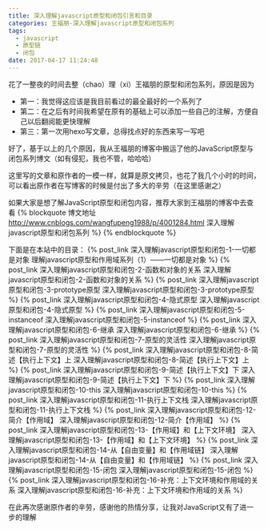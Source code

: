 ```yaml
---
title: 深入理解javascript原型和闭包引言和目录
categories: 王福朋-深入理解javascript原型和闭包系列
tags:
  - javascript
  - 原型链
  - 闭包
date: 2017-04-17 11:24:48
---
```


花了一整夜的时间去整（chao）理（xi）王福朋的原型和闭包系列，原因是因为
* 第一：我觉得这应该是我目前看过的最全最好的一个系列了
* 第二：在之后有时间我希望在原有的基础上可以添加一些自己的注解，方便自己以后翻阅能更快理解
* 第三：第一次用hexo写文章，总得找点好的东西来写一写吧

好了，基于以上的几个原因，我从王福朋的博客中搬运了他的JavaScript原型与闭包系列博文（如有侵犯，我也不管，哈哈哈）

这里写的文章和原作者的一模一样，就算是原文拷贝，也花了我几个小时的时间，可以看出原作者在写博客的时候是付出了多大的辛劳（在这里感谢之）

如果大家是想了解JavaScript原型和闭包内容，推荐大家到王福朋的博客中去查看
{% blockquote 博文地址 http://www.cnblogs.com/wangfupeng1988/p/4001284.html 深入理解javascript原型和闭包系列 %}
{% endblockquote %}
<!-- more -->

下面是在本站中的目录：
{% post_link 深入理解javascript原型和闭包-1-一切都是对象 理解javascript原型和作用域系列（1）——一切都是对象 %}
{% post_link 深入理解javascript原型和闭包-2-函数和对象的关系 深入理解javascript原型和闭包-2-函数和对象的关系 %}
{% post_link 深入理解javascript原型和闭包-3-prototype原型 深入理解javascript原型和闭包-3-prototype原型 %}
{% post_link 深入理解javascript原型和闭包-4-隐式原型 深入理解javascript原型和闭包-4-隐式原型 %}
{% post_link 深入理解javascript原型和闭包-5-instanceof 深入理解javascript原型和闭包-5-instanceof %}
{% post_link 深入理解javascript原型和闭包-6-继承 深入理解javascript原型和闭包-6-继承 %}
{% post_link 深入理解javascript原型和闭包-7-原型的灵活性 深入理解javascript原型和闭包-7-原型的灵活性 %}
{% post_link 深入理解javascript原型和闭包-8-简述【执行上下文】上 深入理解javascript原型和闭包-8-简述【执行上下文】上 %}
{% post_link 深入理解javascript原型和闭包-9-简述【执行上下文】下 深入理解javascript原型和闭包-9-简述【执行上下文】下 %}
{% post_link 深入理解javascript原型和闭包-10-this 深入理解javascript原型和闭包-10-this %}
{% post_link 深入理解javascript原型和闭包-11-执行上下文栈 深入理解javascript原型和闭包-11-执行上下文栈 %}
{% post_link 深入理解javascript原型和闭包-12-简介【作用域】 深入理解javascript原型和闭包-12-简介【作用域】 %}
{% post_link 深入理解javascript原型和闭包-13-【作用域】和【上下文环境】 深入理解javascript原型和闭包-13-【作用域】和【上下文环境】 %}
{% post_link 深入理解javascript原型和闭包-14-从【自由变量】和【作用域链】 深入理解javascript原型和闭包-14-从【自由变量】和【作用域链】 %}
{% post_link 深入理解javascript原型和闭包-15-闭包 深入理解javascript原型和闭包-15-闭包 %}
{% post_link 深入理解javascript原型和闭包-16-补充：上下文环境和作用域的关系 深入理解javascript原型和闭包-16-补充：上下文环境和作用域的关系 %}

在此再次感谢原作者的辛劳，感谢他的热情分享，让我对JavaScript又有了进一步的理解
